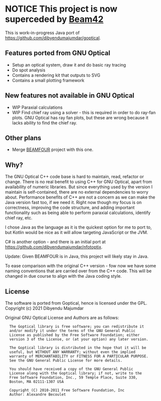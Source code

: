 # NOTICE This project is now superceded by [Beam42](https://github.com/BeamFour/Beam42)

This is work-in-progress Java port of https://github.com/dibyendumajumdar/goptical.

## Features ported from GNU Optical

* Setup an optical system, draw it and do basic ray tracing
* Do spot analysis 
* Contains a rendering kit that outputs to SVG
* Contains a small plotting framework

## New features not available in GNU Optical

* WIP Paraxial calculations
* WIP Find chief ray using a solver - this is required in order to do ray-fan plots. 
  GNU Optical has ray fan plots, but these are wrong because it lacks ability to find the
  chief ray.

## Other plans

* Merge [BEAMFOUR](https://github.com/dibyendumajumdar/BeamFour) project with this one.

## Why?

The GNU Optical C++ code base is hard to maintain, read, refactor or change.
There is no real benefit to using C++ for GNU Optical, apart from availability of numeric libraries. 
But since everything used by the version I maintain is self-contained, there are no external dependencies
to worry about. Performance benefits of C++ are not a concern as we can make the Java version
fast too, if we need it. Right now though my focus is on correctness, improving the code structure, and
adding important functionality such as being able to perform paraxial calculations, identify chief ray,
etc.

I chose Java as the language as it is the quickest option for me to 
port to, but Kotlin would be nice as it will allow targeting JavaScript or the JVM.

C# is another option - and there is an initial port at https://github.com/dibyendumajumdar/nfotoptix.

Update: Given BEAMFOUR is in Java, this project will likely stay in Java.

To ease comparison with the original C++ version - fow now we have some naming conventions that are carried over from the C++ code. This will be changed
in due course to align with the Java coding style.

## License

The software is ported from Goptical, hence is licensed under the GPL.
Copyright (c) 2021 Dibyendu Majumdar

Original GNU Optical License and Authors are as follows:

      The Goptical library is free software; you can redistribute it
      and/or modify it under the terms of the GNU General Public
      License as published by the Free Software Foundation; either
      version 3 of the License, or (at your option) any later version.

      The Goptical library is distributed in the hope that it will be
      useful, but WITHOUT ANY WARRANTY; without even the implied
      warranty of MERCHANTABILITY or FITNESS FOR A PARTICULAR PURPOSE.
      See the GNU General Public License for more details.

      You should have received a copy of the GNU General Public
      License along with the Goptical library; if not, write to the
      Free Software Foundation, Inc., 59 Temple Place, Suite 330,
      Boston, MA 02111-1307 USA

      Copyright (C) 2010-2011 Free Software Foundation, Inc
      Author: Alexandre Becoulet


